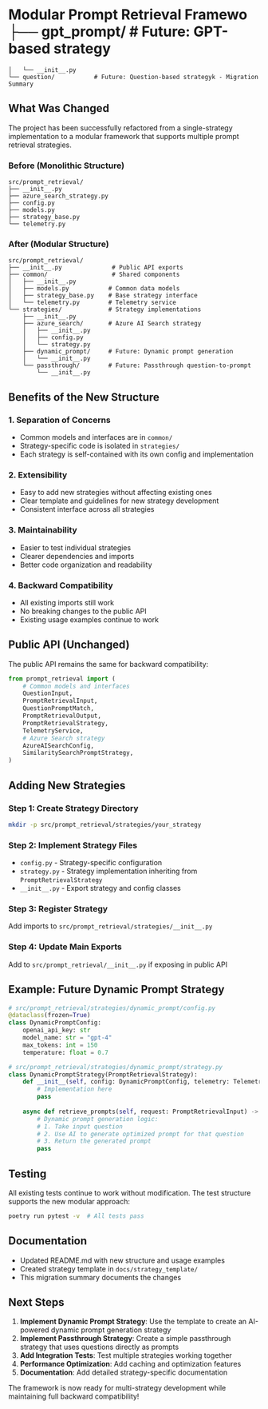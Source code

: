 # Modular Prompt Retrieval Framewo    ├── gpt_prompt/         # Future: GPT-based strategy
    │   └── __init__.py
    └── question/           # Future: Question-based strategyk - Migration Summary

## What Was Changed

The project has been successfully refactored from a single-strategy implementation to a modular framework that supports multiple prompt retrieval strategies.

### Before (Monolithic Structure)
```
src/prompt_retrieval/
├── __init__.py
├── azure_search_strategy.py
├── config.py  
├── models.py
├── strategy_base.py
└── telemetry.py
```

### After (Modular Structure)
```
src/prompt_retrieval/
├── __init__.py              # Public API exports
├── common/                  # Shared components
│   ├── __init__.py
│   ├── models.py           # Common data models
│   ├── strategy_base.py    # Base strategy interface  
│   └── telemetry.py        # Telemetry service
└── strategies/             # Strategy implementations
    ├── __init__.py
    ├── azure_search/       # Azure AI Search strategy
    │   ├── __init__.py
    │   ├── config.py
    │   └── strategy.py
    ├── dynamic_prompt/     # Future: Dynamic prompt generation
    │   └── __init__.py
    └── passthrough/        # Future: Passthrough question-to-prompt
        └── __init__.py
```

## Benefits of the New Structure

### 1. **Separation of Concerns**
- Common models and interfaces are in `common/`
- Strategy-specific code is isolated in `strategies/`
- Each strategy is self-contained with its own config and implementation

### 2. **Extensibility** 
- Easy to add new strategies without affecting existing ones
- Clear template and guidelines for new strategy development
- Consistent interface across all strategies

### 3. **Maintainability**
- Easier to test individual strategies
- Clearer dependencies and imports
- Better code organization and readability

### 4. **Backward Compatibility**
- All existing imports still work
- No breaking changes to the public API
- Existing usage examples continue to work

## Public API (Unchanged)

The public API remains the same for backward compatibility:

```python
from prompt_retrieval import (
    # Common models and interfaces
    QuestionInput,
    PromptRetrievalInput,
    QuestionPromptMatch, 
    PromptRetrievalOutput,
    PromptRetrievalStrategy,
    TelemetryService,
    # Azure Search strategy
    AzureAISearchConfig,
    SimilaritySearchPromptStrategy,
)
```

## Adding New Strategies

### Step 1: Create Strategy Directory
```bash
mkdir -p src/prompt_retrieval/strategies/your_strategy
```

### Step 2: Implement Strategy Files
- `config.py` - Strategy-specific configuration
- `strategy.py` - Strategy implementation inheriting from `PromptRetrievalStrategy`
- `__init__.py` - Export strategy and config classes

### Step 3: Register Strategy
Add imports to `src/prompt_retrieval/strategies/__init__.py`

### Step 4: Update Main Exports
Add to `src/prompt_retrieval/__init__.py` if exposing in public API

## Example: Future Dynamic Prompt Strategy

```python
# src/prompt_retrieval/strategies/dynamic_prompt/config.py
@dataclass(frozen=True)
class DynamicPromptConfig:
    openai_api_key: str
    model_name: str = "gpt-4"
    max_tokens: int = 150
    temperature: float = 0.7

# src/prompt_retrieval/strategies/dynamic_prompt/strategy.py  
class DynamicPromptStrategy(PromptRetrievalStrategy):
    def __init__(self, config: DynamicPromptConfig, telemetry: TelemetryService):
        # Implementation here
        pass
        
    async def retrieve_prompts(self, request: PromptRetrievalInput) -> PromptRetrievalOutput:
        # Dynamic prompt generation logic:
        # 1. Take input question
        # 2. Use AI to generate optimized prompt for that question
        # 3. Return the generated prompt
        pass
```

## Testing

All existing tests continue to work without modification. The test structure supports the new modular approach:

```bash
poetry run pytest -v  # All tests pass
```

## Documentation

- Updated README.md with new structure and usage examples
- Created strategy template in `docs/strategy_template/`
- This migration summary documents the changes

## Next Steps

1. **Implement Dynamic Prompt Strategy**: Use the template to create an AI-powered dynamic prompt generation strategy
2. **Implement Passthrough Strategy**: Create a simple passthrough strategy that uses questions directly as prompts
3. **Add Integration Tests**: Test multiple strategies working together
4. **Performance Optimization**: Add caching and optimization features
5. **Documentation**: Add detailed strategy-specific documentation

The framework is now ready for multi-strategy development while maintaining full backward compatibility!
